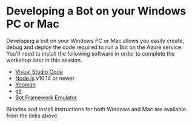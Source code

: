 # Developing a Bot on your Windows PC or Mac

Developing a bot on your Windows PC or Mac allows you easily create, debug and deploy the code required to run a Bot on the Azure service. You'll need to install the following software in order to complete the workshop later in this session.

* [Visual Studio Code](https://code.visualstudio.com/Download)
* [Node.js](https://nodejs.org/en/download/) v10.14 or newer
* [Yeoman](http://yeoman.io)
* [git](https://git-scm.com)
* [Bot Framework Emulator](https://github.com/Microsoft/BotFramework-Emulator)

Binaries and install instructions for both Windows and Mac are available from the links above.
